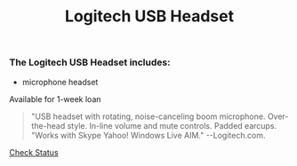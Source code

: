﻿---
layout: post
title: Logitech USB Headset
categories: jekyll update
img: logitechusb.jpg
---
### The Logitech USB Headset includes:

-   microphone headset

Available for 1-week loan

>"USB headset with rotating, noise-canceling boom microphone. Over-the-head style. In-line volume and mute controls. Padded earcups. "Works with Skype Yahoo! Windows Live AIM." --Logitech.com.


<a href="https://vufind.carli.illinois.edu/vf-dpu/Record/dpu_1249377" target="_blank" class="btn btn-primary btn-lg">Check Status</a>
